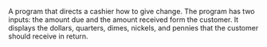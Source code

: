 A program that directs a cashier how to give change. The program has two inputs: the amount due and the amount received form the customer. It displays the dollars, quarters, dimes, nickels, and pennies that the customer should receive in return.